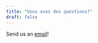 ```yaml
---
title: "Vous avez des questions?"
draft: false
---
```


Send us an [email](mailto:help@symbiota.org)!
